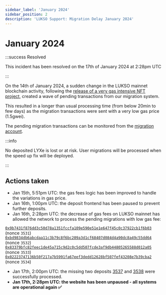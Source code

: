 ```yaml
---
sidebar_label: 'January 2024'
sidebar_position: 2
description: 'LUKSO Support: Migration Delay January 2024'
---
```


# January 2024

:::success Resolved

This incident has been resolved on the 17th of January 2024 at 2:28pm UTC

:::

On the 14th of January 2024, a sudden change in the LUKSO mainnet blockchain activity, following the [release of a very gas intensive NFT project](https://twitter.com/feindura/status/1746262322950083047), created a wave of pending transactions from our migration system.

This resulted in a longer than usual processing time (from below 20min to few days) as the migration transactions were sent with a very low gas price (1.5gwei).

The pending migration transactions can be monitored from the [migration account](https://explorer.execution.mainnet.lukso.network/address/0xc125fc4f3295dc891e909c56ad7ceb494e9f9644).

:::info

No deposited LYXe is lost or at risk. User migrations will be processed when the speed up fix will be deployed.

:::

## Actions taken

- Jan 15th, 5:51pm UTC: the gas fees logic has been improved to handle the variations in gas price.
- Jan 16th, 1:00pm UTC: the deposit frontend has been paused to prevent further deposits.
- Jan 16th, 2:28pm UTC: the decrease of gas fees on LUKSO mainnet has allowed the network to process the pending migrations with low gas fee:

[`0x9b7431f876dd3c50d78a1351fccfa109e590e51e1e647f45c0c37922cb1f6b03`](https://explorer.execution.mainnet.lukso.network/tx/0x9b7431f876dd3c50d78a1351fccfa109e590e51e1e647f45c0c37922cb1f6b03) (nonce `3531`)
[`0xbd9834db6abcdaa11c3b79c8f6bc209a3d1cf68407d084d4a90dc8a49c55dd64`](https://explorer.execution.mainnet.lukso.network/tx/0xbd9834db6abcdaa11c3b79c8f6bc209a3d1cf68407d084d4a90dc8a49c55dd64) (nonce `3532`)
[`0x83379bfc82feec1de45a715c9d2c0c5dd507fcde3af9db44805265588d012a05`](https://explorer.execution.mainnet.lukso.network/tx/0x83379bfc82feec1de45a715c9d2c0c5dd507fcde3af9db44805265588d012a05) (nonce `3533`)
[`0x02223747136b50f217a7b5991fa67eef3dedd12628bf507fef43208e7b39cba2`](https://explorer.execution.mainnet.lukso.network/tx/0x02223747136b50f217a7b5991fa67eef3dedd12628bf507fef43208e7b39cba2) (nonce `3534`)

- Jan 17th, 2:00pm UTC: the missing two deposits [3537](https://etherscan.io/tx/0x405b1b200f21f1f692d6111fceb550a8152a52f0555a6c28a11a379748c24220) and [3538](https://etherscan.io/tx/0x83da2134290cc44a45edbc544be0b8c9e9a8a846c68231b99e7c79e89b1dc568) were successfully processed.
- **Jan 17th, 2:28pm UTC: the website has been unpaused - all systems are operational again ✅**
